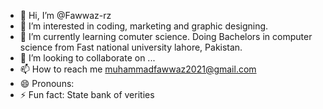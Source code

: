 - 👋 Hi, I’m @Fawwaz-rz
- 👀 I’m interested in coding, marketing and graphic designing.
- 🌱 I’m currently learning comuter science. Doing Bachelors in computer science from Fast national university lahore, Pakistan.
- 💞️ I’m looking to collaborate on ...
- 📫 How to reach me muhammadfawwaz2021@gmail.com 
- 😄 Pronouns: 
- ⚡ Fun fact: State bank of verities



